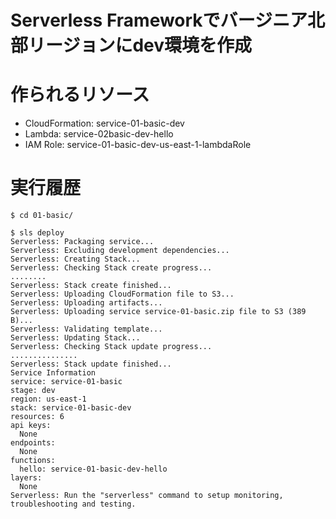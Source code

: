 # Serverless Frameworkでバージニア北部リージョンにdev環境を作成

# 作られるリソース
- CloudFormation: service-01-basic-dev
- Lambda: service-02basic-dev-hello
- IAM Role: service-01-basic-dev-us-east-1-lambdaRole

# 実行履歴
```
$ cd 01-basic/

$ sls deploy
Serverless: Packaging service...
Serverless: Excluding development dependencies...
Serverless: Creating Stack...
Serverless: Checking Stack create progress...
........
Serverless: Stack create finished...
Serverless: Uploading CloudFormation file to S3...
Serverless: Uploading artifacts...
Serverless: Uploading service service-01-basic.zip file to S3 (389 B)...
Serverless: Validating template...
Serverless: Updating Stack...
Serverless: Checking Stack update progress...
...............
Serverless: Stack update finished...
Service Information
service: service-01-basic
stage: dev
region: us-east-1
stack: service-01-basic-dev
resources: 6
api keys:
  None
endpoints:
  None
functions:
  hello: service-01-basic-dev-hello
layers:
  None
Serverless: Run the "serverless" command to setup monitoring, troubleshooting and testing.
```